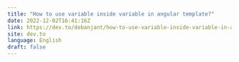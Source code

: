 ```yaml
---
title: "How to use variable inside variable in angular template?"
date: 2022-12-02T16:41:16Z
link: https://dev.to/debanjant/how-to-use-variable-inside-variable-in-angular-template-569k?utm_medium=RSS&utm_source=news.12bit.vn
site: dev.to
language: English
draft: false
---
```

